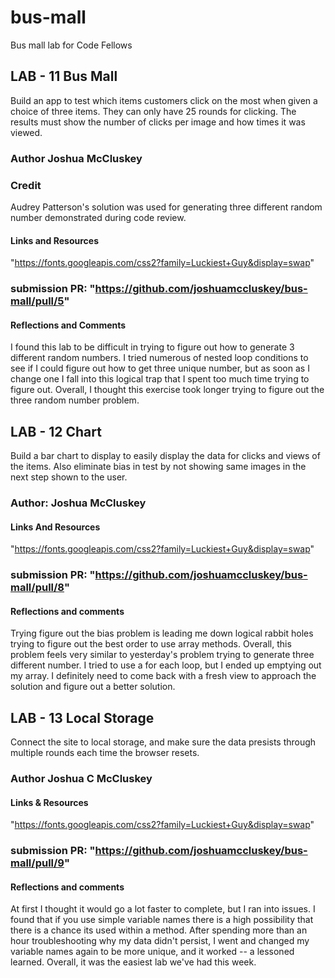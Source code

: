 # bus-mall

Bus mall lab for Code Fellows

## LAB - 11 Bus Mall

Build an app to test which items customers click on the most when given a choice of three items. They can only have 25 rounds for clicking. The results must show the number of clicks per image and how times it was viewed.

### Author Joshua McCluskey

### Credit

 Audrey Patterson's solution was used for generating three different random number demonstrated during code review.

#### Links and Resources

"https://fonts.googleapis.com/css2?family=Luckiest+Guy&display=swap"

### submission PR: "https://github.com/joshuamccluskey/bus-mall/pull/5"

#### Reflections and Comments

I found this lab to be difficult in trying to figure out how to generate 3 different random numbers. I tried numerous of nested loop conditions to see if I could figure out how to get three unique number, but as soon as I change one I fall into this logical trap that I spent too much time trying to figure out. Overall, I thought this exercise took longer trying to figure out the three random number problem.

## LAB - 12 Chart

Build a bar chart to display to easily display the data for clicks and views of the items. Also eliminate bias in test by not showing same images in the next step shown to the user.

### Author: Joshua McCluskey

#### Links And Resources

"https://fonts.googleapis.com/css2?family=Luckiest+Guy&display=swap"

### submission PR: "https://github.com/joshuamccluskey/bus-mall/pull/8"

#### Reflections and comments

Trying figure out the bias problem is leading me down logical rabbit holes trying to figure out the best order to use array methods. Overall, this problem feels very similar to yesterday's problem trying to generate three different number. I tried to use a for each loop, but I ended up emptying out my array. I definitely need to come back with a fresh view to approach the solution and figure out a better solution.

## LAB - 13 Local Storage

Connect the site to local storage, and make sure the data presists through multiple rounds each time the browser resets.

### Author Joshua C McCluskey

#### Links & Resources

"https://fonts.googleapis.com/css2?family=Luckiest+Guy&display=swap"

### submission PR: "https://github.com/joshuamccluskey/bus-mall/pull/9"

#### Reflections and comments

At first I thought it would go a lot faster to complete, but I ran into issues. I found that if you use simple variable names there is a high possibility that there is a chance its used within a method. After spending more than an hour troubleshooting why my data didn't persist, I went and changed my variable names again to be more unique, and it worked -- a lessoned learned. Overall, it was the easiest lab we've had this week.
